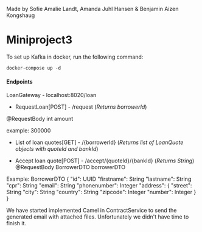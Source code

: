 Made by Sofie Amalie Landt, Amanda Juhl Hansen & Benjamin Aizen Kongshaug

# Miniproject3

To set up Kafka in docker, run the following command:
```
docker-compose up -d
```

#### Endpoints

LoanGateway - localhost:8020/loan

* RequestLoan[POST] - /request (<i>Returns borrowerId</i>)

@RequestBody int amount

example: 300000

* List of loan quotes[GET] - /{borrowerId} (<i>Returns list of LoanQuote objects with quoteId and bankId</i>)

* Accept loan quote[POST] - /accept/{quoteId}/{bankId} (<i>Returns String</i>)
@RequestBody BorrowerDTO borrowerDTO

Example: BorrowerDTO {
"id": UUID
"firstname": String
"lastname": String
"cpr": String
"email": String
"phonenumber": Integer
"address": {
  "street": String
  "city": String
  "country": String
  "zipcode": Integer
  "number": Integer
}
}
 
We have started implemented Camel in ContractService to send the generated email with attached files. Unfortunately we didn't have time to finish it. 








